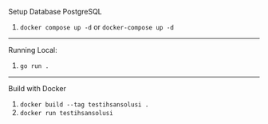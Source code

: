 Setup Database PostgreSQL

1. `docker compose up -d` or `docker-compose up -d`

---

Running Local:

1. `go run .`

---

Build with Docker

1. `docker build --tag testihsansolusi .`
2. `docker run testihsansolusi`
